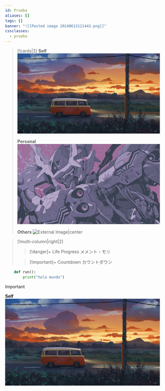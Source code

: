 ```yaml
---
id: Prueba
aliases: []
tags: []
banner: "![[Pasted image 20240613121443.png]]"
cssclasses:
  - prueba
---
```



> [!cards|3]
>  **Self**
> ![External Image|center](https://raw.githubusercontent.com/D3Ext/aesthetic-wallpapers/main/images/van.png)
>
>
>  **Personal**
> ![External Image|center](https://raw.githubusercontent.com/D3Ext/aesthetic-wallpapers/main/images/pink-mecha.png)
>
>
>  **Others**
> ![External Image|center](https://raw.githubusercontent.com/D3Ext/aesthetic-wallpapers/main/images/wallhaven-28rjj6.png)
>
>


>[!multi-column|right|2]
>
>> [!danger]+ Life Progress メメント・モリ
>>
>
>> [!important]+ Countdown カウントダウン
>>


``` python
    def run():
        print("hola mundo")
```

> [!IMPORTANT]
>  **Self**
> ![External Image|center](https://raw.githubusercontent.com/D3Ext/aesthetic-wallpapers/main/images/van.png)
